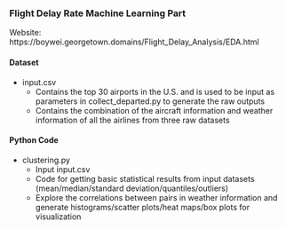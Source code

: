 ### Flight Delay Rate Machine Learning Part
<p>Website: https://boywei.georgetown.domains/Flight_Delay_Analysis/EDA.html</p>

<H4>Dataset</H4>
<ul>
  <li>input.csv
    <ul>
      <li>Contains the top 30 airports in the U.S. and is used to be input as parameters in collect_departed.py to generate the raw outputs</li>
      <li>Contains the combination of the aircraft information and weather information of all the airlines from three raw datasets</li>
    </ul>
  </li>
</ul>

<H4>Python Code</H4>
<ul>
  <li>clustering.py
    <ul>
      <li>Input input.csv</li>
      <li>Code for getting basic statistical results from input datasets (mean/median/standard deviation/quantiles/outliers)</li>
      <li>Explore the correlations between pairs in weather information and generate histograms/scatter plots/heat maps/box plots for visualization</li>
    </ul>
  </li>
</ul>
